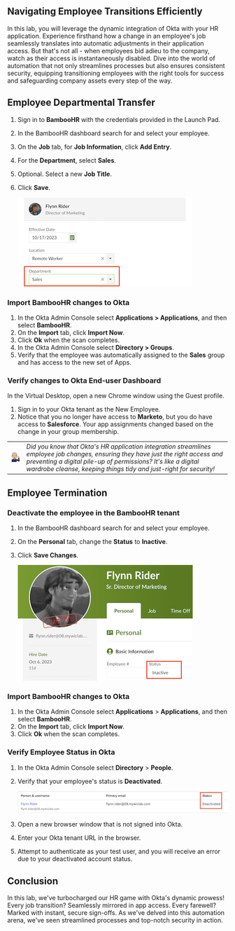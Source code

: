## Navigating Employee Transitions Efficiently

In this lab, you will leverage the dynamic integration of Okta with your HR application. Experience firsthand how a change in an employee's job seamlessly translates into automatic adjustments in their application access. But that's not all - when employees bid adieu to the company, watch as their access is instantaneously disabled. Dive into the world of automation that not only streamlines processes but also ensures consistent security, equipping transitioning employees with the right tools for success and safeguarding company assets every step of the way.

## Employee Departmental Transfer

1. Sign in to **BambooHR** with the credentials provided in the Launch Pad.
1. In the BambooHR dashboard search for and select your employee.
1. On the **Job** tab, for **Job Information**, click **Add Entry**.
1. For the **Department**, select **Sales**.
1. Optional. Select a new **Job Title**.
1. Click **Save**.

    ![alt_text](images/011/flynn_rider_sales_400.png "Flynn Rider - Sales")

### Import BambooHR changes to Okta

1. In the Okta Admin Console select **Applications > Applications**, and then select **BambooHR**.
1. On the **Import** tab, click **Import Now**.
1. Click **Ok** when the scan completes.
1. In the Okta Admin Console select **Directory > Groups**.
1. Verify that the employee was automatically assigned to the **Sales** group and has access to the new set of Apps.

### Verify changes to Okta End-user Dashboard

In the Virtual Desktop, open a new Chrome window using the Guest profile.

1. Sign in to your Okta tenant as the New Employee.
4. Notice that you no longer have access to **Marketo**, but you do have access to **Salesforce**. Your app assignments changed based on the change in your group membership.

|||
   |:-----|:-----|
   |![Alt text](images/011/marc_r74_100.png "Marc says...")|*Did you know that Okta's HR application integration streamlines employee job changes, ensuring they have just the right access and preventing a digital pile-up of permissions? It's like a digital wardrobe cleanse, keeping things tidy and just-right for security!*|

## Employee Termination

### Deactivate the employee in the BambooHR tenant

1. In the BambooHR dashboard search for and select your employee.
1. On the **Personal** tab, change the **Status** to **Inactive**.
1. Click **Save Changes**.

    ![alt_text](images/011/flynn_rider_inactive_400.png "flynn - inactive")

### Import BambooHR changes to Okta

1. In the Okta Admin Console select **Applications** > **Applications**, and then select **BambooHR**.
1. On the **Import** tab, click **Import Now**.
1. Click **Ok** when the scan completes.

### Verify Employee Status in Okta

1. In the Okta Admin Console select  **Directory** > **People**.
1. Verify that your employee's status is **Deactivated**.

    ![alt_text](images/011/flynn_rider_deactivated_okta_600.png "flynn - deactivated")

1. Open a new browser window that is not signed into Okta.
1. Enter your Okta tenant URL in the browser.
1. Attempt to authenticate as your test user, and you will receive an error due to your deactivated account status.

## Conclusion

In this lab, we've turbocharged our HR game with Okta's dynamic prowess! Every job transition? Seamlessly mirrored in app access. Every farewell? Marked with instant, secure sign-offs. As we've delved into this automation arena, we've seen streamlined processes and top-notch security in action.
